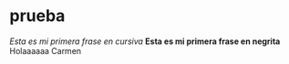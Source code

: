 # prueba
*Esta es mi primera frase en cursiva*
**Esta es mi primera frase en negrita**
Holaaaaaa
Carmen
